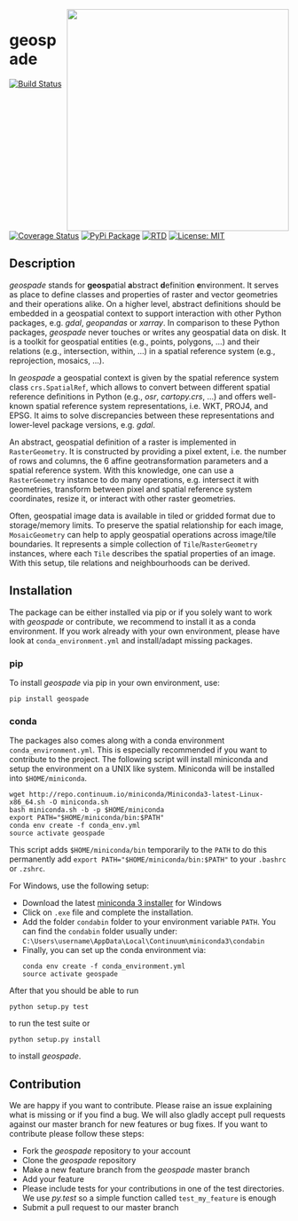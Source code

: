 <img align="right" src="https://github.com/TUW-GEO/geospade/raw/master/docs/imgs/geospade_logo.png" height="400" width="400">

# geospade
[![Build Status](https://travis-ci.com/TUW-GEO/geospade.svg?branch=master)](https://travis-ci.org/TUW-GEO/geospade)
[![Coverage Status](https://coveralls.io/repos/github/TUW-GEO/geospade/badge.svg?branch=master)](https://coveralls.io/github/TUW-GEO/geospade?branch=master)
[![PyPi Package](https://badge.fury.io/py/geospade.svg)](https://badge.fury.io/py/geospade)
[![RTD](https://readthedocs.org/projects/geospade/badge/?version=latest)](https://geospade.readthedocs.io/en/latest/?badge=latest)
[![License: MIT](https://img.shields.io/badge/License-MIT-yellow.svg)](https://opensource.org/licenses/MIT)

## Description
*geospade* stands for **geosp**atial **a**bstract **d**efinition **e**nvironment. 
It serves as place to define classes and properties of raster and vector geometries and their operations alike.
On a higher level, abstract definitions should be embedded in a geospatial context to support interaction with other Python packages, e.g. *gdal*, *geopandas* or *xarray*.
In comparison to these Python packages, *geospade* never touches or writes any geospatial data on disk. 
It is a toolkit for geospatial entities (e.g., points, polygons, ...) and their relations (e.g., intersection, within, ...) in a spatial reference system (e.g., reprojection, mosaics, ...). 

In *geospade* a geospatial context is given by the spatial reference system class `crs.SpatialRef`, which allows to convert between different spatial reference definitions in Python (e.g., *osr*, *cartopy.crs*, ...) and offers well-known spatial reference system representations, i.e. WKT, PROJ4, and EPSG.
It aims to solve discrepancies between these representations and lower-level package versions, e.g. *gdal*.

An abstract, geospatial definition of a raster is implemented in `RasterGeometry`. 
It is constructed by providing a pixel extent, i.e. the number of rows and columns, the 6 affine geotransformation parameters and a spatial reference system.
With this knowledge, one can use a `RasterGeometry` instance to do many operations, e.g. intersect it with geometries, transform between pixel and spatial reference system coordinates, resize it, or interact with other raster geometries.

Often, geospatial image data is available in tiled or gridded format due to storage/memory limits. 
To preserve the spatial relationship for each image, `MosaicGeometry` can help to apply geospatial operations across image/tile boundaries.
It represents a simple collection of `Tile`/`RasterGeometry` instances, where each `Tile` describes the spatial properties of an image.
With this setup, tile relations and neighbourhoods can be derived.

## Installation
The package can be either installed via pip or if you solely want to work with *geospade* or contribute, we recommend to 
install it as a conda environment. If you work already with your own environment, please have look at ``conda_environment.yml`` and install/adapt missing packages.

### pip
To install *geospade* via pip in your own environment, use:
```
pip install geospade
```

### conda
The packages also comes along with a conda environment ``conda_environment.yml``. 
This is especially recommended if you want to contribute to the project.
The following script will install miniconda and setup the environment on a UNIX
like system. Miniconda will be installed into ``$HOME/miniconda``.
```
wget http://repo.continuum.io/miniconda/Miniconda3-latest-Linux-x86_64.sh -O miniconda.sh
bash miniconda.sh -b -p $HOME/miniconda
export PATH="$HOME/miniconda/bin:$PATH"
conda env create -f conda_env.yml
source activate geospade
```
This script adds ``$HOME/miniconda/bin`` temporarily to the ``PATH`` to do this
permanently add ``export PATH="$HOME/miniconda/bin:$PATH"`` to your ``.bashrc``
or ``.zshrc``.

For Windows, use the following setup:
  * Download the latest [miniconda 3 installer](https://docs.conda.io/en/latest/miniconda.html) for Windows
  * Click on ``.exe`` file and complete the installation.
  * Add the folder ``condabin`` folder to your environment variable ``PATH``. 
    You can find the ``condabin`` folder usually under: ``C:\Users\username\AppData\Local\Continuum\miniconda3\condabin``
  * Finally, you can set up the conda environment via:
    ```
    conda env create -f conda_environment.yml
    source activate geospade
    ```
    
After that you should be able to run 
```
python setup.py test
```
to run the test suite or 
```
python setup.py install
```
to install *geospade*.

## Contribution
We are happy if you want to contribute. Please raise an issue explaining what
is missing or if you find a bug. We will also gladly accept pull requests
against our master branch for new features or bug fixes.
If you want to contribute please follow these steps:

  * Fork the *geospade* repository to your account
  * Clone the *geospade* repository
  * Make a new feature branch from the *geospade* master branch
  * Add your feature
  * Please include tests for your contributions in one of the test directories.
    We use *py.test* so a simple function called ``test_my_feature`` is enough
  * Submit a pull request to our master branch